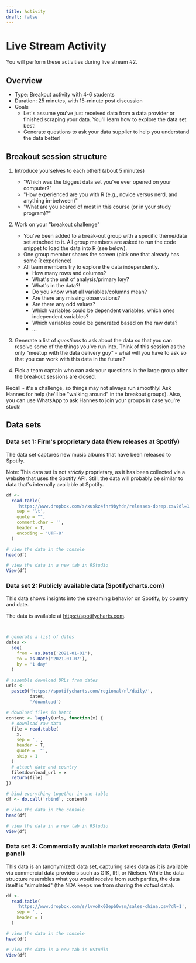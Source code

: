 ```yaml
---
title: Activity
draft: false
---
```


# Live Stream Activity

You will perform these activities during live stream #2.

## Overview

- Type: Breakout activity with 4-6   students
- Duration: 25 minutes, with 15-minute post discussion
- Goals
  - Let's assume you've just received data from a data provider or finished scraping your data. You'll learn how to explore the data set best!
  - Generate questions to ask your data supplier to help you understand the data better!

## Breakout session structure

1. Introduce yourselves to each other! (about 5 minutes)
    - "Which was the biggest data set you've ever opened on your computer?"
    - "How experienced are you with R (e.g., novice versus nerd, and anything in-between)"
    - "What are you scared of most in this course (or in your study program)?"
2. Work on your "breakout challenge"
    - You've been added to a break-out group with a specific theme/data set attached to it. All group members are asked to run the code snippet to load the data into R (see below).
    - One group member shares the screen (pick one that already has some R experience)
    - All team members try to explore the data independently.
      - How many rows and columns?
      - What's the unit of analysis/primary key?
      - What's in the data?!
      - Do you know what all variables/columns mean?
      - Are there any missing observations?
      - Are there any odd values?
      - Which variables could be dependent variables, which ones independent variables?
      - Which variables could be generated based on the raw data?
      - ...

3. Generate a list of *questions* to ask about the data so that you can resolve some of the things you've run into. Think of this session as the only "meetup with the data delivery guy" - what will you have to ask so that you can work with this data in the future?

4. Pick a team captain who can ask your questions in the large group after the breakout sessions are closed.

Recall - it's a challenge, so things may not always run smoothly! Ask Hannes for help (he'll be "walking around" in the breakout groups). Also, you can use WhatsApp to ask Hannes to join your groups in case you're stuck!


## Data sets

### Data set 1: Firm's proprietary data (New releases at Spotify)

The data set captures new music albums that have been released to Spotify.

Note: This data set is not *strictly* proprietary, as it has been collected via a website that uses the Spotify API. Still, the data will probably be similar to data that's internally available at Spotify.

```r
df <-
  read.table(
    'https://www.dropbox.com/s/xuskz4fnr9byhdn/releases-dprep.csv?dl=1',
    sep = '\t',
    quote = "",
    comment.char = '',
    header = T,
    encoding = 'UTF-8'
  )

# view the data in the console
head(df)

# view the data in a new tab in RStudio
View(df)

```

### Data set 2: Publicly available data (Spotifycharts.com)

This data shows insights into the streaming behavior on Spotify, by country and date.

The data is available at https://spotifycharts.com.


```r


# generate a list of dates
dates <-
  seq(
    from = as.Date('2021-01-01'),
    to = as.Date('2021-01-07'),
    by = '1 day'
  )

# assemble download URLs from dates
urls <-
  paste0('https://spotifycharts.com/regional/nl/daily/',
         dates,
         '/download')

# download files in batch
content <- lapply(urls, function(x) {
  # download raw data
  file = read.table(
    x,
    sep = ',',
    header = T,
    quote = '"',
    skip = 1
  )
  # attach date and country
  file$download_url = x
  return(file)
})

# bind everything together in one table
df <- do.call('rbind', content)

# view the data in the console
head(df)

# view the data in a new tab in RStudio
View(df)

```

<!--
### Data set 2: Publicly available data: Community Mobility Reports

This data shows insights on movement trends over time and geography, across different categories of retail and recreation, groceries and pharmacies, etc.

The data is documented at https://www.google.com/covid19/mobility/.


```r
df <-
  read.table(
    'https://www.gstatic.com/covid19/mobility/Global_Mobility_Report.csv',
    sep = ',',
    quote = '"',
    nrow = 1E5,
    comment.char = '',
    header = T,
    fill = T,
    encoding = "UTF-8"
  )
```

-->

### Data set 3: Commercially available market research data (Retail panel)

This data is an (anonymized) data set, capturing sales data as it is available via commercial data providers such as GfK, IRI, or Nielsen. While the data structure resembles what you would receive from such parties, the data itself is "simulated" (the NDA keeps me from sharing the *actual* data).

```r
df <-
  read.table(
    'https://www.dropbox.com/s/lvvo8x00epb0wsm/sales-china.csv?dl=1',
    sep = ',',
    header = T
  )

# view the data in the console
head(df)

# view the data in a new tab in RStudio
View(df)

```
